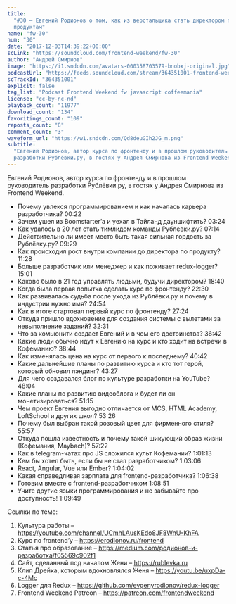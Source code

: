 ```yaml
---
title:
  "#30 – Евгений Родионов о том, как из верстальщика стать директором по
  продуктам"
name: "fw-30"
num: "30"
date: "2017-12-03T14:39:22+00:00"
scLink: "https://soundcloud.com/frontend-weekend/fw-30"
author: "Андрей Смирнов"
image: "https://i1.sndcdn.com/avatars-000358703579-bnobxj-original.jpg"
podcastUrl: "https://feeds.soundcloud.com/stream/364351001-frontend-weekend-fw-30.m4a"
scTrackId: "364351001"
explicit: false
tag_list: "Podcast Frontend Weekend fw javascript coffeemania"
license: "cc-by-nc-nd"
playback_count: "11977"
download_count: "134"
favoritings_count: "109"
reposts_count: "8"
comment_count: "3"
waveform_url: "https://w1.sndcdn.com/Qd8deuGIh2JG_m.png"
subtitle:
  "Евгений Родионов, автор курса по фронтенду и в прошлом руководитель
  разработки Рублёвки.ру, в гостях у Андрея Смирнова из Frontend Weekend. "
---
```


Евгений Родионов, автор курса по фронтенду и в прошлом руководитель разработки
Рублёвки.ру, в гостях у Андрея Смирнова из Frontend Weekend.

- Почему увлекся программированием и как началась карьера разработчика?
  <timecode sec="22">00:22</timecode>
- Зачем ушел из Boomstarter’а и уехал в Тайланд дауншифтить?
  <timecode sec="204">03:24</timecode>
- Как удалось в 20 лет стать тимлидом команды Рублевки.ру?
  <timecode sec="434">07:14</timecode>
- Действительно ли имеет место быть такая сильная гордость за Рублёвку.ру?
  <timecode sec="569">09:29</timecode>
- Как происходил рост внутри компании до директора по продукту?
  <timecode sec="688">11:28</timecode>
- Больше разработчик или менеджер и как поживает redux-logger?
  <timecode sec="901">15:01</timecode>
- Каково было в 21 год управлять людьми, будучи директором?
  <timecode sec="1120">18:40</timecode>
- Когда была первая попытка сделать курс по фронтенду?
  <timecode sec="1350">22:30</timecode>
- Как развивалась судьба после ухода из Рублёвки.ру и почему в индустрии нужно
  имя? <timecode sec="1494">24:54</timecode>
- Как в итоге стартовал первый курс по фронтенду?
  <timecode sec="1644">27:24</timecode>
- Откуда пришло вдохновение для создания системы с вылетами за невыполнение
  заданий? <timecode sec="1951">32:31</timecode>
- Что за комьюнити создает Евгений и в чем его достоинства?
  <timecode sec="2202">36:42</timecode>
- Какие люди обычно идут к Евгению на курс и кто ходит на встречи в Кофеманию?
  <timecode sec="2324">38:44</timecode>
- Как изменялась цена на курс от первого к последнему?
  <timecode sec="2442">40:42</timecode>
- Какие дальнейшие планы по развитию курса и кто тот герой, который обновил
  лэндинг? <timecode sec="2607">43:27</timecode>
- Для чего создавался блог по культуре разработки на YouTube?
  <timecode sec="2884">48:04</timecode>
- Какие планы по развитию видеоблога и будет ли он монетизироваться?
  <timecode sec="3075">51:15</timecode>
- Чем проект Евгения выгодно отличается от MCS, HTML Academy, LoftSchool и
  других школ? <timecode sec="3206">53:26</timecode>
- Почему был выбран такой розовый цвет для фирменного стиля?
  <timecode sec="3357">55:57</timecode>
- Откуда пошла известность и почему такой шикующий образ жизни (Кофемания,
  Maybach)? <timecode sec="3442">57:22</timecode>
- Как в telegram-чатах про JS сложился культ Кофемании?
  <timecode sec="3673">1:01:13</timecode>
- Кем бы хотел быть, если бы не стал разработчиком?
  <timecode sec="3786">1:03:06</timecode>
- React, Angular, Vue или Ember? <timecode sec="3842">1:04:02</timecode>
- Какая справедливая зарплата для frontend-разработчика?
  <timecode sec="3998">1:06:38</timecode>
- Готовим вместе с frontend-разработчиком
  <timecode sec="4131">1:08:51</timecode>
- Учите другие языки программирования и не забывайте про доступность!
  <timecode sec="4189">1:09:49</timecode>

Ссылки по теме:

1. Культура работы – <https://youtube.com/channel/UCmhLAusKEdo8JF8WnU-KhFA>
2. Курс по frontend’у – <https://erodionov.ru/frontend>
3. Статья про образование –
   <https://medium.com/родионов-и-разработка/f05569c902f1>
4. Сайт, сделанный под началом Жени – <https://rublevka.ru>
5. Клип Дрейка, которым вдохновлялся Женя – <https://youtu.be/uxpDa-c-4Mc>
6. Logger для Redux – <https://github.com/evgenyrodionov/redux-logger>
7. Frontend Weekend Patreon – <https://patreon.com/frontendweekend>
